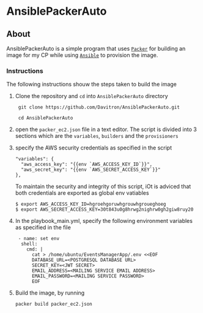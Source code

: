 # AnsiblePackerAuto

## About

AnsiblePackerAuto is a simple program that uses [`Packer`](https://www.packer.io/) for building an image for my CP while using [`Ansible`](https://www.ansible.com/) to provision the image.

### Instructions
The following instructions shouw the steps taken to build the image

1. Clone the repository and `cd` into `AnsiblePackerAuto` directory

    ```
     git clone https://github.com/Davitron/AnsiblePackerAuto.git
     
     cd AnsiblePackerAuto
    ```
2. open the `packer_ec2.json` file in a text editor. The script is divided into 3 sections which are the `variables`, `builders` and the `provisioners`
3. specify the AWS security credentials as specified in the script

	```
	"variables": {
      "aws_access_key": "{{env `AWS_ACCESS_KEY_ID`}}",
      "aws_secret_key": "{{env `AWS_SECRET_ACCESS_KEY`}}"
    },
    ```
    To maintain the security and integrity of this script, iOt is adviced that both credentials are exported as global env vatiables
    
    ```
    $ export AWS_ACCESS_KEY_ID=hgroehgoruwhgrouwhgroueghoeg
    $ export AWS_SECRET_ACCESS_KEY=30t843u0g8hrwg2nighrw0gh2giw8ruy20
    ```
4. In the playbook_main.yml, specify the following environment variables as specified in the file

	```
	 - name: set env
      shell:
        cmd: |
          cat > /home/ubuntu/EventsManagerApp/.env <<EOF
          DATABASE_URL=<POSTGRESQL DATABASE URL>
          SECRET_KEY=<JWT SECRET>
          EMAIL_ADDRESS=<MAILING SERVICE EMAIL ADDRESS>
          EMAIL_PASSWORD=<MAILING SERVICE PASSWORD>
          EOF
   ```
5. Build the image, by running

   ```
   packer build packer_ec2.json
   ```
    


